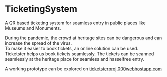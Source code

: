 # TicketingSystem
A QR based ticketing system for seamless entry in public places like Museums and Monuments.

During the pandemic, the crowd at heritage sites can be dangerous and can increase the spread of the virus.  
To make it easier to book tickets, an online solution can be used.  
Ticketster helps us book tickets seamlessly. The tickets can be scanned seamlessly at the heritage place for seamless and hasselfree entry.

A working prototype can be explored on [ticketsterproj.000webhostapp.com](http://ticketsterproj.000webhostapp.com/)
